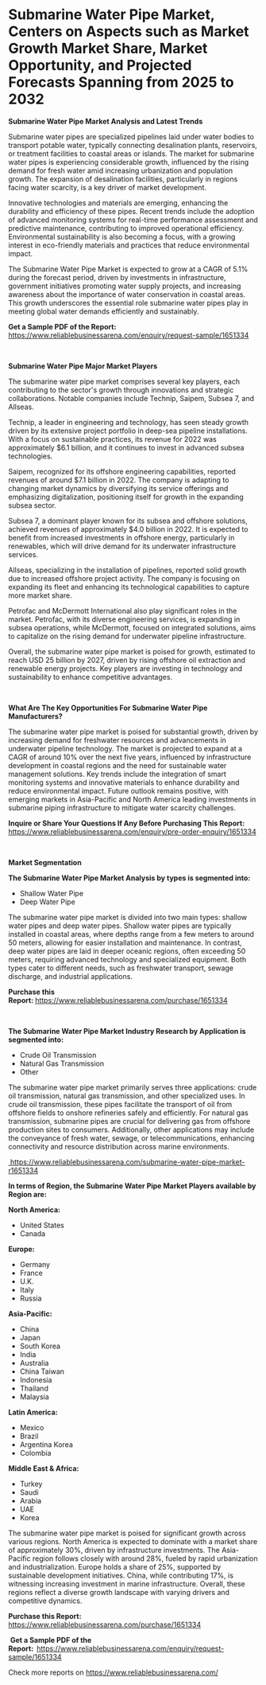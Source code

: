 <p><h1>Submarine Water Pipe Market, Centers on Aspects such as Market Growth Market Share, Market Opportunity, and Projected Forecasts Spanning from 2025 to 2032</h1></p><p><strong>Submarine Water Pipe Market Analysis and Latest Trends</strong></p>
<p><p>Submarine water pipes are specialized pipelines laid under water bodies to transport potable water, typically connecting desalination plants, reservoirs, or treatment facilities to coastal areas or islands. The market for submarine water pipes is experiencing considerable growth, influenced by the rising demand for fresh water amid increasing urbanization and population growth. The expansion of desalination facilities, particularly in regions facing water scarcity, is a key driver of market development.</p><p>Innovative technologies and materials are emerging, enhancing the durability and efficiency of these pipes. Recent trends include the adoption of advanced monitoring systems for real-time performance assessment and predictive maintenance, contributing to improved operational efficiency. Environmental sustainability is also becoming a focus, with a growing interest in eco-friendly materials and practices that reduce environmental impact.</p><p>The Submarine Water Pipe Market is expected to grow at a CAGR of 5.1% during the forecast period, driven by investments in infrastructure, government initiatives promoting water supply projects, and increasing awareness about the importance of water conservation in coastal areas. This growth underscores the essential role submarine water pipes play in meeting global water demands efficiently and sustainably.</p></p>
<p><strong>Get a Sample PDF of the Report:&nbsp;</strong> <a href="https://www.reliablebusinessarena.com/enquiry/request-sample/1651334?utm_campaign=3577&utm_medium=2&utm_source=Github&utm_content=ia&utm_term=31032025&utm_id=submarine-water-pipe">https://www.reliablebusinessarena.com/enquiry/request-sample/1651334</a></p>
<p>&nbsp;</p>
<p><strong>Submarine Water Pipe Major Market Players</strong></p>
<p><p>The submarine water pipe market comprises several key players, each contributing to the sector's growth through innovations and strategic collaborations. Notable companies include Technip, Saipem, Subsea 7, and Allseas. </p><p>Technip, a leader in engineering and technology, has seen steady growth driven by its extensive project portfolio in deep-sea pipeline installations. With a focus on sustainable practices, its revenue for 2022 was approximately $6.1 billion, and it continues to invest in advanced subsea technologies.</p><p>Saipem, recognized for its offshore engineering capabilities, reported revenues of around $7.1 billion in 2022. The company is adapting to changing market dynamics by diversifying its service offerings and emphasizing digitalization, positioning itself for growth in the expanding subsea sector.</p><p>Subsea 7, a dominant player known for its subsea and offshore solutions, achieved revenues of approximately $4.0 billion in 2022. It is expected to benefit from increased investments in offshore energy, particularly in renewables, which will drive demand for its underwater infrastructure services.</p><p>Allseas, specializing in the installation of pipelines, reported solid growth due to increased offshore project activity. The company is focusing on expanding its fleet and enhancing its technological capabilities to capture more market share.</p><p>Petrofac and McDermott International also play significant roles in the market. Petrofac, with its diverse engineering services, is expanding in subsea operations, while McDermott, focused on integrated solutions, aims to capitalize on the rising demand for underwater pipeline infrastructure.</p><p>Overall, the submarine water pipe market is poised for growth, estimated to reach USD 25 billion by 2027, driven by rising offshore oil extraction and renewable energy projects. Key players are investing in technology and sustainability to enhance competitive advantages.</p></p>
<p>&nbsp;</p>
<p><strong>What Are The Key Opportunities For Submarine Water Pipe Manufacturers?</strong></p>
<p><p>The submarine water pipe market is poised for substantial growth, driven by increasing demand for freshwater resources and advancements in underwater pipeline technology. The market is projected to expand at a CAGR of around 10% over the next five years, influenced by infrastructure development in coastal regions and the need for sustainable water management solutions. Key trends include the integration of smart monitoring systems and innovative materials to enhance durability and reduce environmental impact. Future outlook remains positive, with emerging markets in Asia-Pacific and North America leading investments in submarine piping infrastructure to mitigate water scarcity challenges.</p></p>
<p><strong>Inquire or Share Your Questions If Any Before Purchasing This Report:</strong> <a href="https://www.reliablebusinessarena.com/enquiry/pre-order-enquiry/1651334?utm_campaign=3577&utm_medium=2&utm_source=Github&utm_content=ia&utm_term=31032025&utm_id=submarine-water-pipe">https://www.reliablebusinessarena.com/enquiry/pre-order-enquiry/1651334</a></p>
<p>&nbsp;</p>
<p><strong>Market Segmentation</strong></p>
<p><strong>The Submarine Water Pipe Market Analysis by types is segmented into:</strong></p>
<p><ul><li>Shallow Water Pipe</li><li>Deep Water Pipe</li></ul></p>
<p><p>The submarine water pipe market is divided into two main types: shallow water pipes and deep water pipes. Shallow water pipes are typically installed in coastal areas, where depths range from a few meters to around 50 meters, allowing for easier installation and maintenance. In contrast, deep water pipes are laid in deeper oceanic regions, often exceeding 50 meters, requiring advanced technology and specialized equipment. Both types cater to different needs, such as freshwater transport, sewage discharge, and industrial applications.</p></p>
<p><strong>Purchase this Report:&nbsp;</strong><a href="https://www.reliablebusinessarena.com/purchase/1651334?utm_campaign=3577&utm_medium=2&utm_source=Github&utm_content=ia&utm_term=31032025&utm_id=submarine-water-pipe">https://www.reliablebusinessarena.com/purchase/1651334</a></p>
<p>&nbsp;</p>
<p><strong>The Submarine Water Pipe Market Industry Research by Application is segmented into:</strong></p>
<p><ul><li>Crude Oil Transmission</li><li>Natural Gas Transmission</li><li>Other</li></ul></p>
<p><p>The submarine water pipe market primarily serves three applications: crude oil transmission, natural gas transmission, and other specialized uses. In crude oil transmission, these pipes facilitate the transport of oil from offshore fields to onshore refineries safely and efficiently. For natural gas transmission, submarine pipes are crucial for delivering gas from offshore production sites to consumers. Additionally, other applications may include the conveyance of fresh water, sewage, or telecommunications, enhancing connectivity and resource distribution across marine environments.</p></p>
<p><a href="https://www.reliablebusinessarena.com/submarine-water-pipe-market-r1651334?utm_campaign=3577&utm_medium=2&utm_source=Github&utm_content=ia&utm_term=31032025&utm_id=submarine-water-pipe">&nbsp;https://www.reliablebusinessarena.com/submarine-water-pipe-market-r1651334</a></p>
<p><strong>In terms of Region, the Submarine Water Pipe Market Players available by Region are:</strong></p>
<p>
    <p> <strong> North America: </strong>
        <ul>
            <li>United States</li>
            <li>Canada</li>
        </ul>
        </p> 
    <p> <strong> Europe: </strong>
        <ul>
            <li>Germany</li>
            <li>France</li>
            <li>U.K.</li>
            <li>Italy</li>
            <li>Russia</li>
        </ul>
        </p> 
    <p> <strong> Asia-Pacific: </strong>
        <ul>
            <li>China</li>
            <li>Japan</li>
            <li>South Korea</li>
            <li>India</li>
            <li>Australia</li>
            <li>China Taiwan</li>
            <li>Indonesia</li>
            <li>Thailand</li>
            <li>Malaysia</li>
        </ul>
        </p> 
    <p> <strong> Latin America: </strong>
        <ul>
            <li>Mexico</li>
            <li>Brazil</li>
            <li>Argentina Korea</li>
            <li>Colombia</li>
        </ul>
        </p> 
    <p> <strong> Middle East & Africa: </strong>
        <ul>
            <li>Turkey</li>
            <li>Saudi</li>
            <li>Arabia</li>
            <li>UAE</li>
            <li>Korea</li>
        </ul>
    </p>
    </p>
<p><p>The submarine water pipe market is poised for significant growth across various regions. North America is expected to dominate with a market share of approximately 30%, driven by infrastructure investments. The Asia-Pacific region follows closely with around 28%, fueled by rapid urbanization and industrialization. Europe holds a share of 25%, supported by sustainable development initiatives. China, while contributing 17%, is witnessing increasing investment in marine infrastructure. Overall, these regions reflect a diverse growth landscape with varying drivers and competitive dynamics.</p></p>
<p><strong>Purchase this Report: </strong><a href="https://www.reliablebusinessarena.com/purchase/1651334?utm_campaign=3577&utm_medium=2&utm_source=Github&utm_content=ia&utm_term=31032025&utm_id=submarine-water-pipe">https://www.reliablebusinessarena.com/purchase/1651334</a></p>
<p>&nbsp;<strong>Get a Sample PDF of the Report:&nbsp;&nbsp;</strong><a href="https://www.reliablebusinessarena.com/enquiry/request-sample/1651334?utm_campaign=3577&utm_medium=2&utm_source=Github&utm_content=ia&utm_term=31032025&utm_id=submarine-water-pipe">https://www.reliablebusinessarena.com/enquiry/request-sample/1651334</a></p>
<p><strong></strong></p>
<p>Check more reports on <a href="https://www.reliablebusinessarena.com/?utm_campaign=3577&utm_medium=2&utm_source=Github&utm_content=ia&utm_term=31032025&utm_id=submarine-water-pipe">https://www.reliablebusinessarena.com/</a></p>